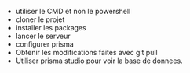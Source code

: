 - utiliser le CMD et non le powershell
- cloner le projet
- installer les packages
- lancer le serveur
- configurer prisma
- Obtenir les modifications faites avec git pull
- Utiliser prisma studio pour voir la base de donnees.